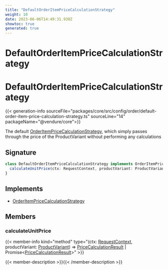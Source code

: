 ```yaml
---
title: "DefaultOrderItemPriceCalculationStrategy"
weight: 10
date: 2023-06-06T14:49:31.930Z
showtoc: true
generated: true
---
```

<!-- This file was generated from the Vendure source. Do not modify. Instead, re-run the "docs:build" script -->

# DefaultOrderItemPriceCalculationStrategy
<div class="symbol">


# DefaultOrderItemPriceCalculationStrategy

{{< generation-info sourceFile="packages/core/src/config/order/default-order-item-price-calculation-strategy.ts" sourceLine="14" packageName="@vendure/core">}}

The default <a href='/typescript-api/orders/order-item-price-calculation-strategy#orderitempricecalculationstrategy'>OrderItemPriceCalculationStrategy</a>, which simply passes through the price of
the ProductVariant without performing any calculations

## Signature

```TypeScript
class DefaultOrderItemPriceCalculationStrategy implements OrderItemPriceCalculationStrategy {
  calculateUnitPrice(ctx: RequestContext, productVariant: ProductVariant) => PriceCalculationResult | Promise<PriceCalculationResult>;
}
```
## Implements

 * <a href='/typescript-api/orders/order-item-price-calculation-strategy#orderitempricecalculationstrategy'>OrderItemPriceCalculationStrategy</a>


## Members

### calculateUnitPrice

{{< member-info kind="method" type="(ctx: <a href='/typescript-api/request/request-context#requestcontext'>RequestContext</a>, productVariant: <a href='/typescript-api/entities/product-variant#productvariant'>ProductVariant</a>) => <a href='/typescript-api/common/price-calculation-result#pricecalculationresult'>PriceCalculationResult</a> | Promise&#60;<a href='/typescript-api/common/price-calculation-result#pricecalculationresult'>PriceCalculationResult</a>&#62;"  >}}

{{< member-description >}}{{< /member-description >}}


</div>
